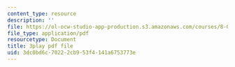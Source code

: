 ```yaml
---
content_type: resource
description: ''
file: https://ol-ocw-studio-app-production.s3.amazonaws.com/courses/8-06-quantum-physics-iii-spring-2018/3dc0bd6c70222cb953f4141a6753773e_WlZf4aOkNMQ.pdf
file_type: application/pdf
resourcetype: Document
title: 3play pdf file
uid: 3dc0bd6c-7022-2cb9-53f4-141a6753773e
---
```

